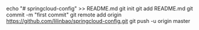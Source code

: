 echo "# springcloud-config" >> README.md
git init
git add README.md
git commit -m "first commit"
git remote add origin https://github.com/lilinbao/springcloud-config.git
git push -u origin master
